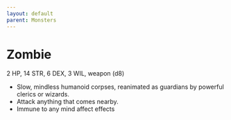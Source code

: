```yaml
---
layout: default
parent: Monsters
---
```

# Zombie

2 HP, 14 STR, 6 DEX, 3 WIL, weapon (d8)

-  Slow, mindless humanoid corpses, reanimated as guardians by  powerful clerics or wizards.
-   Attack anything that comes nearby.
-   Immune to any mind affect effects


